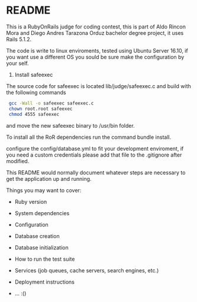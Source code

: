 # README

This is a RubyOnRails judge for coding contest, this is part of Aldo Rincon Mora and Diego Andres Tarazona Orduz bachelor degree project, it uses Rails 5.1.2.

The code is write to linux enviroments, tested using Ubuntu Server 16.10, if you want use a different OS you sould be sure make the configuration by your self.

1. Install safeexec

The source code for safeexec is located lib/judge/safeexec.c and build with the following commands
```bash
 gcc -Wall -o safeexec safeexec.c
 chown root.root safeexec
 chmod 4555 safeexec
```
and move the new safeexec binary to /usr/bin folder.

To install all the RoR dependencies run the command bundle install. 

configure the config/database.yml to fit your development enviroment, if you need a custom credentials please add that file to the .gitignore after modified.

This README would normally document whatever steps are necessary to get the
application up and running.

Things you may want to cover:

* Ruby version

* System dependencies

* Configuration

* Database creation

* Database initialization

* How to run the test suite

* Services (job queues, cache servers, search engines, etc.)

* Deployment instructions

* ...
 :()
